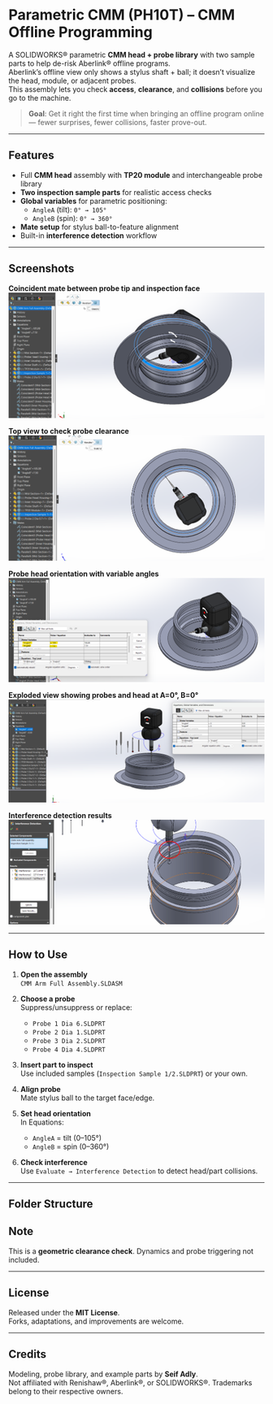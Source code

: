 # Parametric CMM (PH10T) – CMM Offline Programming 

A SOLIDWORKS® parametric **CMM head + probe library** with two sample parts to help de-risk Aberlink® offline programs.  
Aberlink’s offline view only shows a stylus shaft + ball; it doesn’t visualize the head, module, or adjacent probes.  
This assembly lets you check **access**, **clearance**, and **collisions** before you go to the machine.

> **Goal**: Get it right the first time when bringing an offline program online — fewer surprises, fewer collisions, faster prove-out.

---

## Features

- Full **CMM head** assembly with **TP20 module** and interchangeable probe library  
- **Two inspection sample parts** for realistic access checks  
- **Global variables** for parametric positioning:
  - `AngleA` (tilt): `0° → 105°`
  - `AngleB` (spin): `0° → 360°`
- **Mate setup** for stylus ball-to-feature alignment  
- Built-in **interference detection** workflow

---

## Screenshots

**Coincident mate between probe tip and inspection face**
![Coincident Mate](PH10T/screenshots/Screenshot%202025-09-05%20065708.png)

**Top view to check probe clearance**
![Top View](PH10T/screenshots/Screenshot%202025-09-05%20065812.png)

**Probe head orientation with variable angles**
![Angles Applied](PH10T/screenshots/Screenshot%202025-09-05%20065918.png)

**Exploded view showing probes and head at A=0°, B=0°**
![Exploded View](PH10T/screenshots/Screenshot%202025-09-05%20071349.png)

**Interference detection results**
![Interference Detection](PH10T/screenshots/Screenshot%202025-09-05%20072559.png)




---

## How to Use

1. **Open the assembly**  
   `CMM Arm Full Assembly.SLDASM`

2. **Choose a probe**  
   Suppress/unsuppress or replace:
   - `Probe 1 Dia 6.SLDPRT`
   - `Probe 2 Dia 1.SLDPRT`
   - `Probe 3 Dia 2.SLDPRT`
   - `Probe 4 Dia 4.SLDPRT`  
  

3. **Insert part to inspect**  
   Use included samples (`Inspection Sample 1/2.SLDPRT`) or your own.

4. **Align probe**  
   Mate stylus ball to the target face/edge.

5. **Set head orientation**  
   In Equations:
   - `AngleA` = tilt (0–105°)  
   - `AngleB` = spin (0–360°)

6. **Check interference**  
   Use `Evaluate → Interference Detection` to detect head/part collisions.

---

## Folder Structure

## Note
This is a **geometric clearance check**. Dynamics and probe triggering not included.  


---

## License

Released under the **MIT License**.  
Forks, adaptations, and improvements are welcome.

---

## Credits

Modeling, probe library, and example parts by **Seif Adly**.  
Not affiliated with Renishaw®, Aberlink®, or SOLIDWORKS®. Trademarks belong to their respective owners.
